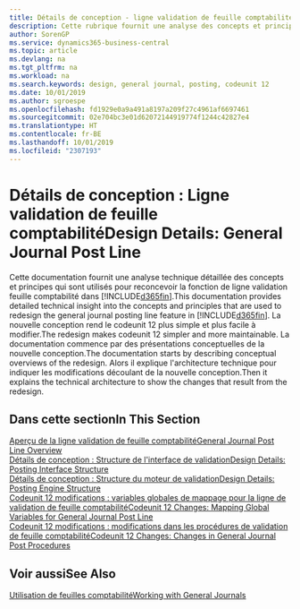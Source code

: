 ```yaml
---
title: Détails de conception - ligne validation de feuille comptabilité | Microsoft Docs
description: Cette rubrique fournit une analyse des concepts et principes qui sont utilisés pour reconcevoir la fonction de ligne validation feuille comptabilité dans Business Central.
author: SorenGP
ms.service: dynamics365-business-central
ms.topic: article
ms.devlang: na
ms.tgt_pltfrm: na
ms.workload: na
ms.search.keywords: design, general journal, posting, codeunit 12
ms.date: 10/01/2019
ms.author: sgroespe
ms.openlocfilehash: fd1929e0a9a491a8197a209f27c4961af6697461
ms.sourcegitcommit: 02e704bc3e01d62072144919774f1244c42827e4
ms.translationtype: HT
ms.contentlocale: fr-BE
ms.lasthandoff: 10/01/2019
ms.locfileid: "2307193"
---
```

# <a name="design-details-general-journal-post-line"></a><span data-ttu-id="bf4f3-103">Détails de conception : Ligne validation de feuille comptabilité</span><span class="sxs-lookup"><span data-stu-id="bf4f3-103">Design Details: General Journal Post Line</span></span>
<span data-ttu-id="bf4f3-104">Cette documentation fournit une analyse technique détaillée des concepts et principes qui sont utilisés pour reconcevoir la fonction de ligne validation feuille comptabilité dans [!INCLUDE[d365fin](includes/d365fin_md.md)].</span><span class="sxs-lookup"><span data-stu-id="bf4f3-104">This documentation provides detailed technical insight into the concepts and principles that are used to redesign the general journal posting line feature in [!INCLUDE[d365fin](includes/d365fin_md.md)].</span></span> <span data-ttu-id="bf4f3-105">La nouvelle conception rend le codeunit 12 plus simple et plus facile à modifier.</span><span class="sxs-lookup"><span data-stu-id="bf4f3-105">The redesign makes codeunit 12 simpler and more maintainable.</span></span> <span data-ttu-id="bf4f3-106">La documentation commence par des présentations conceptuelles de la nouvelle conception.</span><span class="sxs-lookup"><span data-stu-id="bf4f3-106">The documentation starts by describing conceptual overviews of the redesign.</span></span> <span data-ttu-id="bf4f3-107">Alors il explique l'architecture technique pour indiquer les modifications découlant de la nouvelle conception.</span><span class="sxs-lookup"><span data-stu-id="bf4f3-107">Then it explains the technical architecture to show the changes that result from the redesign.</span></span>  

## <a name="in-this-section"></a><span data-ttu-id="bf4f3-108">Dans cette section</span><span class="sxs-lookup"><span data-stu-id="bf4f3-108">In This Section</span></span>  
[<span data-ttu-id="bf4f3-109">Aperçu de la ligne validation de feuille comptabilité</span><span class="sxs-lookup"><span data-stu-id="bf4f3-109">General Journal Post Line Overview</span></span>](design-details-general-journal-post-line-overview.md)  
[<span data-ttu-id="bf4f3-110">Détails de conception : Structure de l'interface de validation</span><span class="sxs-lookup"><span data-stu-id="bf4f3-110">Design Details: Posting Interface Structure</span></span>](design-details-posting-interface-structure.md)  
[<span data-ttu-id="bf4f3-111">Détails de conception : Structure du moteur de validation</span><span class="sxs-lookup"><span data-stu-id="bf4f3-111">Design Details: Posting Engine Structure</span></span>](design-details-posting-engine-structure.md)  
[<span data-ttu-id="bf4f3-112">Codeunit 12 modifications : variables globales de mappage pour la ligne de validation de feuille comptabilité</span><span class="sxs-lookup"><span data-stu-id="bf4f3-112">Codeunit 12 Changes: Mapping Global Variables for General Journal Post Line</span></span>](design-details-codeunit-12-changes-mapping-global-variables-for-general-journal-post-line.md)  
[<span data-ttu-id="bf4f3-113">Codeunit 12 modifications : modifications dans les procédures de validation de feuille comptabilité</span><span class="sxs-lookup"><span data-stu-id="bf4f3-113">Codeunit 12 Changes: Changes in General Journal Post Procedures</span></span>](design-details-codeunit-12-changes-changes-in-general-journal-post-procedures.md)  

## <a name="see-also"></a><span data-ttu-id="bf4f3-114">Voir aussi</span><span class="sxs-lookup"><span data-stu-id="bf4f3-114">See Also</span></span>  
[<span data-ttu-id="bf4f3-115">Utilisation de feuilles comptabilité</span><span class="sxs-lookup"><span data-stu-id="bf4f3-115">Working with General Journals</span></span>](ui-work-general-journals.md)
